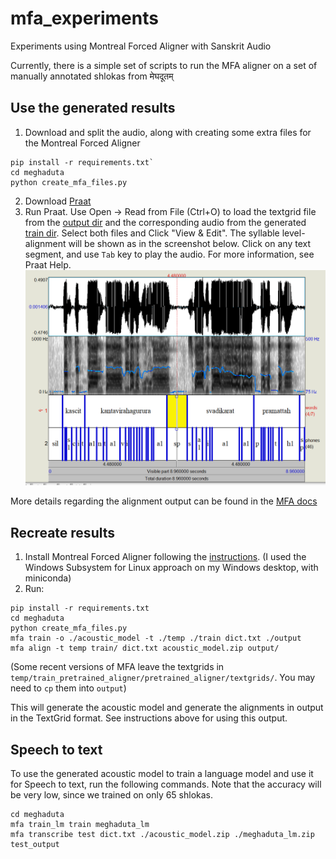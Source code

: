 # mfa_experiments
Experiments using Montreal Forced Aligner with Sanskrit Audio

Currently, there is a simple set of scripts to run the MFA aligner on a set of manually annotated shlokas from मेघदूतम्

## Use the generated results
1. Download and split the audio, along with creating some extra files for the Montreal Forced Aligner
  ```
  pip install -r requirements.txt`
  cd meghaduta
  python create_mfa_files.py
  ```
2. Download [Praat](https://www.fon.hum.uva.nl/praat/)
3. Run Praat. Use Open -> Read from File (Ctrl+O) to load the textgrid file from the [output dir](meghaduta/output/) and the corresponding audio from the generated [train dir](meghaduta/train/). Select both files and Click "View & Edit". The syllable level-alignment will be shown as in the screenshot below. Click on any text segment, and use `Tab` key to play the audio. For more information, see Praat Help.
![Praat Screenshot](meghaduta/praat_screenshot.png)

More details regarding the alignment output can be found in the [MFA docs](https://montreal-forced-aligner.readthedocs.io/en/latest/user_guide/formats/corpus_structure.html?highlight=textgrid#textgrid-format)

## Recreate results

1. Install Montreal Forced Aligner following the [instructions](https://montreal-forced-aligner.readthedocs.io/en/latest/installation.html). (I used the Windows Subsystem for Linux approach on my Windows desktop, with miniconda)
2. Run:
```
pip install -r requirements.txt
cd meghaduta
python create_mfa_files.py
mfa train -o ./acoustic_model -t ./temp ./train dict.txt ./output
mfa align -t temp train/ dict.txt acoustic_model.zip output/
```
(Some recent versions of MFA leave the textgrids in `temp/train_pretrained_aligner/pretrained_aligner/textgrids/`. You may need to `cp` them into `output`)

This will generate the acoustic model and generate the alignments in output in the TextGrid format. See instructions above for using this output.

## Speech to text
To use the generated acoustic model to train a language model and use it for Speech to text, run the following commands. Note that the accuracy will be very low, since we trained on only 65 shlokas.
```
cd meghaduta
mfa train_lm train meghaduta_lm
mfa transcribe test dict.txt ./acoustic_model.zip ./meghaduta_lm.zip test_output
```